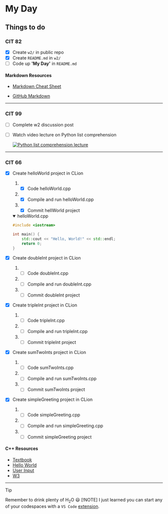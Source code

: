 # My Day

## Things to do

### CIT 82

- [x] Create `w2/` in public repo
- [x] Create `README.md` in `w2/`
- [ ] Code up **'My Day'** in `README.md`

#### **Markdown Resources**

- [Markdown Cheat Sheet](https://www.markdownguide.org/cheat-sheet/)

- [GitHub Markdown](https://gist.github.com/Myndex/5140d6fe98519bb15c503c490e713233)

---

### CIT 99

- [ ] Complete w2 discussion post
- [ ] Watch video lecture on Python list comprehension

  [![Python list comprehension lecture](https://www.7wdata.be/wp-content/uploads/2020/06/0ztHh-vVXJSU9BSM3-1024x640.png)](https://go.screenpal.com/player/cTVjrqneBC2)

---

### CIT 66

- [X] Create helloWorld project in CLion
    1. - [X] Code helloWorld.cpp
    2. - [x] Compile and run helloWorld.cpp
    3. - [x] Commit hellWorld project

  <details open>
  <summary>helloWorld.cpp</summary>

  ```cpp
  #include <iostream>

  int main() {
      std::cout << "Hello, World!" << std::endl;
      return 0;
  }
  ```

  </details>

- [x] Create doubleInt project in CLion
    1. - [ ] Code doubleInt.cpp
    2. - [ ] Compile and run doubleInt.cpp
    3. - [ ] Commit doubleInt project
- [x] Create tripleInt project in CLion
    1. - [ ] Code tripleInt.cpp
    2. - [ ] Compile and run tripleInt.cpp
    3. - [ ] Commit tripleInt project
- [x] Create sumTwoInts project in CLion
    1. - [ ] Code sumTwoInts.cpp
    2. - [ ] Compile and run sumTwoInts.cpp
    3. - [ ] Commit sumTwoInts project
- [x] Create simpleGreeting project in CLion
    1. - [ ] Code simpleGreeting.cpp
    2. - [ ] Compile and run simpleGreeting.cpp
    3. - [ ] Commit simpleGreeting project

#### **C++ Resources**

- [Textbook](https://www.learncpp.com/)
- [Hello World](https://www.geeksforgeeks.org/writing-first-c-program-hello-world-example/)
- [User Input](https://www.geeksforgeeks.org/input-in-cpp/)
- [W3](https://www.w3schools.com/cpp/)

---
> [!TIP]
> Remember to drink plenty of H<sub>2</sub>O :smiley:
> [!NOTE]
> I just learned you can start any of your codespaces with a `VS Code` [extension](https://marketplace.visualstudio.com/items?itemName=GitHub.codespaces).
